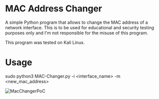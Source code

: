 # MAC Address Changer
A simple Python program that allows to change the MAC address of a network interface.
This is to be used for educational and security testing purposes only and I'm not responsible for the misuse of this program.

This program was tested on Kali Linux.

# Usage
sudo python3 MAC-Changer.py -i <interface_name> -m <new_mac_address>

![MacChangerPoC](https://user-images.githubusercontent.com/83319068/130139056-4ec38ad6-57da-40e9-808b-27d633807491.png)
